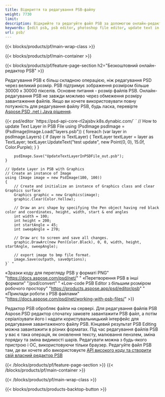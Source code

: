 ```yaml
---
title: Відкриття та редагування PSB-файлу
weight: 7730
limit: 
description: Відкрийте та редагуйте файл PSB за допомогою онлайн-редактора
keywords: [edit psb, psb editor, photoshop file editor, update text in psb, update psb, open psb, update text in psb]
url: psb/
---
```


{{< blocks/products/pf/main-wrap-class >}}

{{< blocks/products/pf/main-container >}}

{{< blocks/products/pf/feature-page-section h2="Безкоштовний онлайн-редактор PSB" >}}
<p>Редагування PSB є більш складною операцією, ніж редагування PSD через великий розмір. PSB підтримує зображення розміром більше 30000 х 30000 пікселів. Основне питання - розмір файлів PSB. Онлайн-редагування PSB не завжди можливо через обмеження розміру завантаження файлів. Якщо ви хочете використовувати повну потужність для редагування файлу PSB, будь ласка, перевірте <a href="/psd/{{< lang-code >}}">Aspose.PSD .net і Java рішення</a>. </p>
{{< psd/editor `https://psd-api-core-rl2ajsbv.k8s.dynabic.com/` 
`	// How to update Text Layer in PSB File
	using (PsdImage psdImage = (PsdImage)Image.Load("layers.psb"))
  	{
		foreach (var layer in psdImage.Layers)
		{
			if (layer is TextLayer)
			{
				TextLayer textLayer = layer as TextLayer;
				textLayer.UpdateText("test update", new Point(0, 0), 15.0f, Color.Purple);
			}
		}

		psdImage.Save("UpdateTextLayerInPSDFile_out.psb");
	}
	
	// Update Layer in PSB with Graphics
	// Create an instance of Image
	using (Image image = new PsdImage(100, 100))
	{
		// Create and initialize an instance of Graphics class and clear Graphics surface
		Graphics graphic = new Graphics(image);
		graphic.Clear(Color.Yellow);

		// Draw an arc shape by specifying the Pen object having red black color and coordinates, height, width, start & end angles                 
		int width = 100;
		int height = 200;
		int startAngle = 45;
		int sweepAngle = 270;

		// Draw arc to screen and save all changes.
		graphic.DrawArc(new Pen(Color.Black), 0, 0, width, height, startAngle, sweepAngle);

		// export image to bmp file format.
		image.Save(outpath, saveOptions);
	}` "
«Зразки коду для перегляду PSB у форматі PNG"  "https://docs.aspose.com/psd/net/" "
«Перетворення PSB в інші формати"  "/psd/convert" "
«Low-code PSB Editor з більшим розміром робочого простору" "https://products.aspose.app/psd/editor/psb" "
«Приклади роботи з PSB файлами" "https://docs.aspose.com/psd/net/working-with-psb-files/" >}}
<p>Редактор PSB обробляє файли на сервері. Для редагування файлів PSB Aspose.PSD редактор спочатку замовте завантажити PSB файл, а потім серіалізувати його і надати користувальницький інтерфейс для редагування завантаженого файлу PSB. Кінцевий результат PSB Editing можна завантажити в різних форматах. Під час редагування файлів PSB у вас є така операція, як оновлення тексту, малювання пензлем, зміна порядку та зміна видимості шарів. Редагувати можна з будь-якого пристрою і ОС, використовуючи тільки браузер. Редагуйте файл PSB там, де ви хочете або використовуєте <a href="https://docs.aspose.com/psd/net/working-with-psb-files/">API високого коду та створити свій власний редактор PSB</a></p>

{{< /blocks/products/pf/feature-page-section >}}
{{< /blocks/products/pf/main-container >}}


{{< /blocks/products/pf/main-wrap-class >}}

{{< blocks/products/products-backtop-button >}}
